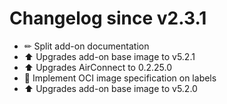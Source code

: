 # Changelog since v2.3.1
- ✏ Split add-on documentation 
- ⬆ Upgrades add-on base image to v5.2.1 
- ⬆ Upgrades AirConnect to 0.2.25.0 
- 🔨 Implement OCI image specification on labels 
- ⬆ Upgrades add-on base image to v5.2.0 
